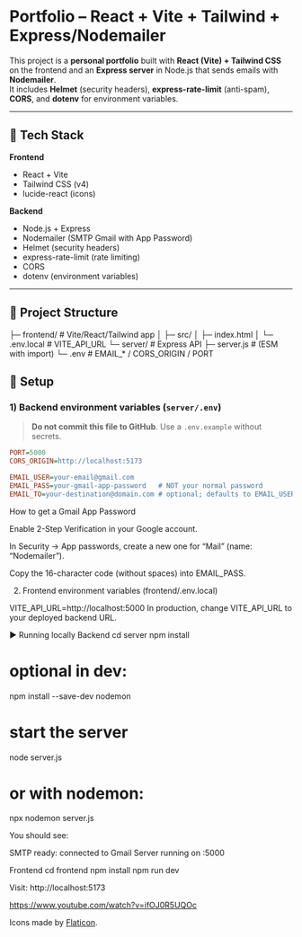 # Portfolio – React + Vite + Tailwind + Express/Nodemailer

This project is a **personal portfolio** built with **React (Vite) + Tailwind CSS** on the frontend and an **Express server** in Node.js that sends emails with **Nodemailer**.  
It includes **Helmet** (security headers), **express-rate-limit** (anti-spam), **CORS**, and **dotenv** for environment variables.

---

## 🚀 Tech Stack

**Frontend**
- React + Vite
- Tailwind CSS (v4)
- lucide-react (icons)

**Backend**
- Node.js + Express
- Nodemailer (SMTP Gmail with App Password)
- Helmet (security headers)
- express-rate-limit (rate limiting)
- CORS
- dotenv (environment variables)

---

## 📁 Project Structure

├─ frontend/ # Vite/React/Tailwind app
│ ├─ src/
│ ├─ index.html
│ └─ .env.local # VITE_API_URL
└─ server/ # Express API
├─ server.js # (ESM with import)
└─ .env # EMAIL_* / CORS_ORIGIN / PORT

## 🔧 Setup

### 1) Backend environment variables (`server/.env`)
> **Do not commit this file to GitHub**. Use a `.env.example` without secrets.

```ini
PORT=5000
CORS_ORIGIN=http://localhost:5173

EMAIL_USER=your-email@gmail.com
EMAIL_PASS=your-gmail-app-password   # NOT your normal password
EMAIL_TO=your-destination@domain.com # optional; defaults to EMAIL_USER

```


How to get a Gmail App Password

Enable 2-Step Verification in your Google account.

In Security → App passwords, create a new one for “Mail” (name: “Nodemailer”).

Copy the 16-character code (without spaces) into EMAIL_PASS.

2) Frontend environment variables (frontend/.env.local)


VITE_API_URL=http://localhost:5000
In production, change VITE_API_URL to your deployed backend URL.


▶️ Running locally
Backend
cd server
npm install
# optional in dev:
npm install --save-dev nodemon

# start the server
node server.js
# or with nodemon:
npx nodemon server.js


You should see:

SMTP ready: connected to Gmail
Server running on :5000

Frontend
cd frontend
npm install
npm run dev


Visit: http://localhost:5173

https://www.youtube.com/watch?v=ifOJ0R5UQOc

Icons made by [Flaticon](https://www.flaticon.com/).


